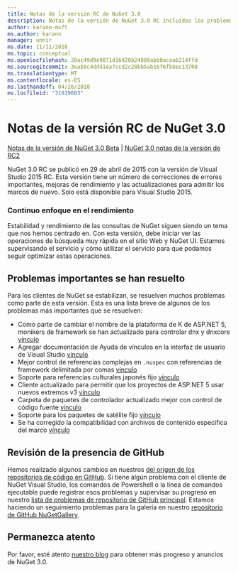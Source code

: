 ```yaml
---
title: Notas de la versión RC de NuGet 3.0
description: Notas de la versión de NuGet 3.0 RC incluidos los problemas conocidos, correcciones de errores, las funciones agregadas y dcr.
author: karann-msft
ms.author: karann
manager: unnir
ms.date: 11/11/2016
ms.topic: conceptual
ms.openlocfilehash: 28ac49d9e9071d16d20b24808abb0acaab214ffd
ms.sourcegitcommit: 3eab9c4dd41ea7ccd2c28bb5ab16f6fbbec13708
ms.translationtype: MT
ms.contentlocale: es-ES
ms.lasthandoff: 04/26/2018
ms.locfileid: "31819603"
---
```

# <a name="nuget-30-rc-release-notes"></a>Notas de la versión RC de NuGet 3.0

[Notas de la versión de NuGet 3.0 Beta](../release-notes/nuget-3.0-beta.md) | [NuGet 3.0 notas de la versión de RC2](../release-notes/nuget-3.0-RC2.md)

NuGet 3.0 RC se publicó en 29 de abril de 2015 con la versión de Visual Studio 2015 RC. Esta versión tiene un número de correcciones de errores importantes, mejoras de rendimiento y las actualizaciones para admitir los marcos de nuevo.  Solo está disponible para Visual Studio 2015.

### <a name="continued-focus-on-performance"></a>Continuo enfoque en el rendimiento

Estabilidad y rendimiento de las consultas de NuGet siguen siendo un tema que nos hemos centrado en.  Con esta versión, debe iniciar ver las operaciones de búsqueda muy rápida en el sitio Web y NuGet UI.  Estamos supervisando el servicio y cómo utilizar el servicio para que podamos seguir optimizar estas operaciones.

## <a name="significant-issues-resolved"></a>Problemas importantes se han resuelto

Para los clientes de NuGet se estabilizan, se resuelven muchos problemas como parte de esta versión.  Esta es una lista breve de algunos de los problemas más importantes que se resuelven:

* Como parte de cambiar el nombre de la plataforma de K de ASP.NET 5, monikers de framework se han actualizado para controlar dnx y dnxcore [vínculo](https://github.com/NuGet/Home/issues/215)
* Agregar documentación de Ayuda de vínculos en la interfaz de usuario de Visual Studio [vínculo](https://github.com/NuGet/Home/issues/232)
* Mejor control de referencias complejas en `.nuspec` con referencias de framework delimitada por comas [vínculo](https://github.com/NuGet/Home/issues/276)
* Soporte para referencias culturales japonés fijo [vínculo](https://github.com/NuGet/Home/issues/253)
* Cliente actualizado para permitir que los proyectos de ASP.NET 5 usar nuevos extremos v3 [vínculo](https://github.com/NuGet/Home/issues/219)
* Carpeta de paquetes de controlador actualizado mejor con control de código fuente [vínculo](https://github.com/NuGet/Home/issues/56)
* Soporte para los paquetes de satélite fijo [vínculo](https://github.com/NuGet/Home/issues/17)
* Se ha corregido la compatibilidad con archivos de contenido específica del marco [vínculo](https://github.com/NuGet/Home/issues/18)

## <a name="github-presence-overhaul"></a>Revisión de la presencia de GitHub

Hemos realizado algunos cambios en nuestros [del origen de los repositorios de código en GitHub](http://github.com/nuget/home).  Si tiene algún problema con el cliente de NuGet Visual Studio, los comandos de Powershell o la línea de comandos ejecutable puede registrar esos problemas y supervisar su progreso en nuestro [lista de problemas de repositorio de GitHub principal](http://github.com/nuget/home/issues).  Estamos haciendo un seguimiento problemas para la galería en nuestro [repositorio de GitHub NuGetGallery](http://github.com/nuget/NuGetGallery/issues).


## <a name="stay-tuned"></a>Permanezca atento

Por favor, esté atento [nuestro blog](http://blog.nuget.org) para obtener más progreso y anuncios de NuGet 3.0.
